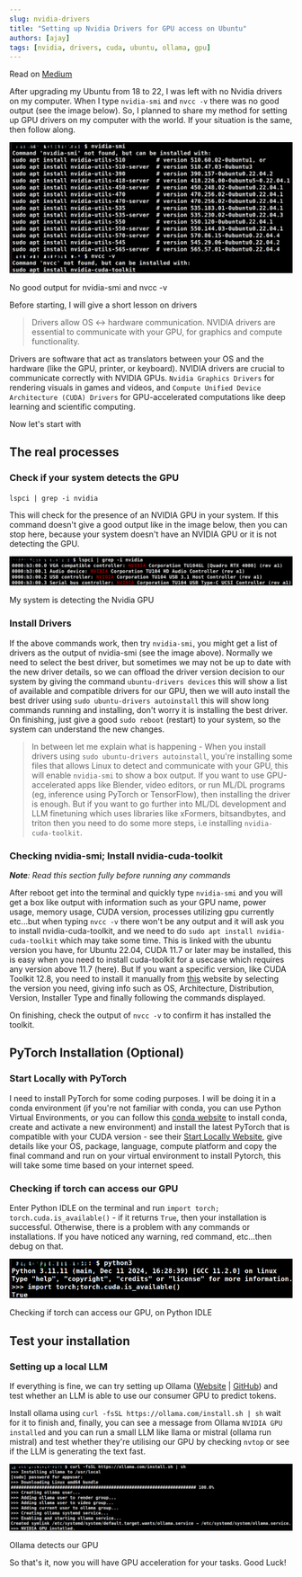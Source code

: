 ```yaml
---
slug: nvidia-drivers
title: "Setting up Nvidia Drivers for GPU access on Ubuntu"
authors: [ajay]
tags: [nvidia, drivers, cuda, ubuntu, ollama, gpu]
---
```


Read on [Medium](https://medium.com/@ajaytshaju)

After upgrading my Ubuntu from 18 to 22, I was left with no Nvidia drivers on my computer. When I type `nvidia-smi` and `nvcc -v` there was no good output (see the image below). So, I planned to share my method for setting up GPU drivers on my computer with the world. If your situation is the same, then follow along.

<!-- truncate -->

![No good output for nvidia-smi and nvcc -v](nvidia-smi%20and%20nvcc-v%20no%20output.png)

No good output for nvidia-smi and nvcc -v

Before starting, I will give a short lesson on drivers

> Drivers allow OS ↔ hardware communication. NVIDIA drivers are essential to communicate with your GPU, for graphics and compute functionality. 

Drivers are software that act as translators between your OS and the hardware (like the GPU, printer, or keyboard). NVIDIA drivers are crucial to communicate correctly with NVIDIA GPUs. `Nvidia Graphics Drivers` for rendering visuals in games and videos, and `Compute Unified Device Architecture (CUDA) Drivers` for GPU-accelerated computations like deep learning and scientific computing.

Now let's start with

## The real processes

### Check if your system detects the GPU

`lspci | grep -i nvidia`

This will check for the presence of an NVIDIA GPU in your system. If this command doesn't give a good output like in the image below, then you can stop here, because your system doesn't have an NVIDIA GPU or it is not detecting the GPU.

![My system is detecting the Nvidia GPU](lspci%20output.png)

My system is detecting the Nvidia GPU

### Install Drivers

If the above commands work, then try `nvidia-smi`, you might get a list of drivers as the output of nvidia-smi (see the image above). Normally we need to select the best driver, but sometimes we may not be up to date with the new driver details, so we can offload the driver version decision to our system by giving the command `ubuntu-drivers devices` this will show a list of available and compatible drivers for our GPU, then we will auto install the best driver using `sudo ubuntu-drivers autoinstall` this will show long commands running and installing, don't worry it is installing the best driver. On finishing, just give a good `sudo reboot` (restart) to your system, so the system can understand the new changes.

> In between let me explain what is happening - When you install drivers using `sudo ubuntu-drivers autoinstall`, you're installing some files that allows Linux to detect and communicate with your GPU, this will enable `nvidia-smi` to show a box output. If you want to use GPU-accelerated apps like Blender, video editors, or run ML/DL programs (eg, inference using PyTorch or TensorFlow), then installing the driver is enough. But if you want to go further into ML/DL development and LLM finetuning which uses libraries like xFormers, bitsandbytes, and triton then you need to do some more steps, i.e installing `nvidia-cuda-toolkit`.


### Checking nvidia-smi; Install nvidia-cuda-toolkit

_**Note**: Read this section fully before running any commands_

After reboot get into the terminal and quickly type `nvidia-smi` and you will get a box like output with information such as your GPU name, power usage, memory usage, CUDA version, processes utilizing gpu currently etc...but when typing `nvcc -v` there won't be any output and it will ask you to install nvidia-cuda-toolkit, and we need to do `sudo apt install nvidia-cuda-toolkit` which may take some time. This is linked with the ubuntu version you have, for Ubuntu 22.04, CUDA 11.7 or later may be installed, this is easy when you need to install cuda-toolkit for a usecase which requires any version above 11.7 (here). But If you want a specific version, like CUDA Toolkit 12.8, you need to install it manually from [this](https://developer.nvidia.com/cuda-toolkit-archive) website by selecting the version you need, giving info such as OS, Architecture, Distribution, Version, Installer Type and finally following the commands displayed.

On finishing, check the output of `nvcc -v` to confirm it has installed the toolkit.

## PyTorch Installation (Optional)

### Start Locally with PyTorch

I need to install PyTorch for some coding purposes. I will be doing it in a conda environment (if you're not familiar with conda, you can use Python Virtual Environments, or you can follow this [conda website](https://docs.conda.io/projects/conda/en/latest/user-guide/install/linux.html) to install conda, create and activate a new environment) and install the latest PyTorch that is compatible with your CUDA version - see their [Start Locally Website](https://pytorch.org/get-started/locally/), give details like your OS, package, language, compute platform and copy the final command and run on your virtual environment to install Pytorch, this will take some time based on your internet speed.

### Checking if torch can access our GPU

Enter Python IDLE on the terminal and run `import torch; torch.cuda.is_available()` - if it returns `True`, then your installation is successful. Otherwise, there is a problem with any commands or installations. If you have noticed any warning, red command, etc...then debug on that.

![Checking if torch can access our GPU, on Python IDLE](Python%20IDLE%20for%20torch.png)

Checking if torch can access our GPU, on Python IDLE

## Test your installation

### Setting up a local LLM

If everything is fine, we can try setting up Ollama ([Website](https://ollama.com/) | [GitHub](http://github.com/ollama/ollama)) and test whether an LLM is able to use our consumer GPU to predict tokens.

Install ollama using `curl -fsSL https://ollama.com/install.sh | sh` wait for it to finish and, finally, you can see a message from Ollama `NVIDIA GPU installed` and you can run a small LLM like llama or mistral (ollama run mistral) and test whether they're utilising our GPU by checking `nvtop` or see if the LLM is generating the text fast.

![Ollama detects our GPU](Ollama%20Installation.png)

Ollama detects our GPU

So that's it, now you will have GPU acceleration for your tasks. Good Luck!